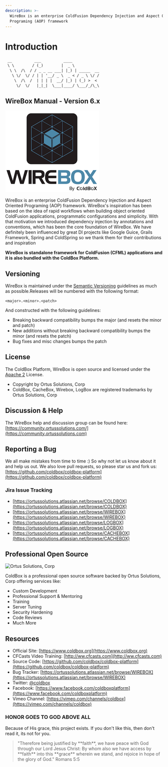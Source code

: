 ```yaml
---
description: >-
  WireBox is an enterprise ColdFusion Dependency Injection and Aspect Oriented
  Programing (AOP) framework
---
```


# Introduction

```
 __          ___          ____
 \ \        / (_)        |  _ \
  \ \  /\  / / _ _ __ ___| |_) | _____  __
   \ \/  \/ / | | '__/ _ \  _ < / _ \ \/ /
    \  /\  /  | | | |  __/ |_) | (_) >  <
     \/  \/   |_|_|  \___|____/ \___/_/\_\
```

## WireBox Manual - Version 6.x

![ColdBox Platform](<.gitbook/assets/wirebox (1) (2) (2).png>)

WireBox is an enterprise ColdFusion Dependency Injection and Aspect Oriented Programing (AOP) framework. WireBox's inspiration has been based on the idea of rapid workflows when building object oriented ColdFusion applications, programmatic configurations and simplicity. With that motivation we introduced dependency injection by annotations and conventions, which has been the core foundation of WireBox. We have definitely been influenced by great DI projects like Google Guice, Grails Framework, Spring and ColdSpring so we thank them for their contributions and inspiration

**WireBox is standalone framework for ColdFusion (CFML) applications and it is also bundled with the ColdBox Platform.**

## Versioning

WireBox is maintained under the [Semantic Versioning](http://semver.org) guidelines as much as possible.Releases will be numbered with the following format:

```
<major>.<minor>.<patch>
```

And constructed with the following guidelines:

* Breaking backward compatibility bumps the major (and resets the minor and patch)
* New additions without breaking backward compatibility bumps the minor (and resets the patch)
* Bug fixes and misc changes bumps the patch

## License

The ColdBox Platform, WireBox is open source and licensed under the [Apache 2](http://www.apache.org/licenses/LICENSE-2.0.html) License.

* Copyright by Ortus Solutions, Corp
* ColdBox, CacheBox, Wirebox, LogBox are registered trademarks by Ortus Solutions, Corp

## Discussion & Help

The WireBox help and discussion group can be found here: [https://community.ortussolutions.com/](https://community.ortussolutions.com)

## Reporting a Bug

We all make mistakes from time to time :) So why not let us know about it and help us out. We also love pull requests, so please star us and fork us: [https://github.com/coldbox/coldbox-platform](https://github.com/coldbox/coldbox-platform)

### Jira Issue Tracking

* [https://ortussolutions.atlassian.net/browse/COLDBOX](https://ortussolutions.atlassian.net/browse/COLDBOX)
* [https://ortussolutions.atlassian.net/browse/WIREBOX](https://ortussolutions.atlassian.net/browse/WIREBOX)
* [https://ortussolutions.atlassian.net/browse/LOGBOX](https://ortussolutions.atlassian.net/browse/LOGBOX)
* [https://ortussolutions.atlassian.net/browse/CACHEBOX](https://ortussolutions.atlassian.net/browse/CACHEBOX)

## Professional Open Source

![Ortus Solutions, Corp](<.gitbook/assets/ortussolutions\_button (2) (2) (2).png>)

ColdBox is a professional open source software backed by Ortus Solutions, Corp offering services like:

* Custom Development
* Professional Support & Mentoring
* Training
* Server Tuning
* Security Hardening
* Code Reviews
* Much More

## Resources

* Official Site: [https://www.coldbox.org](https://www.coldbox.org)
* CFCasts Video Training: [http://ww.cfcasts.com](http://ww.cfcasts.com)
* Source Code: [https://github.com/coldbox/coldbox-platform](https://github.com/coldbox/coldbox-platform)
* Bug Tracker: [https://ortussolutions.atlassian.net/browse/WIREBOX](https://ortussolutions.atlassian.net/browse/WIREBOX)
* Twitter: [@coldbox](http://www.twitter.com/coldbox)
* Facebook: [https://www.facebook.com/coldboxplatform](https://www.facebook.com/coldboxplatform)
* Vimeo Channel: [https://vimeo.com/channels/coldbox](https://vimeo.com/channels/coldbox)

### HONOR GOES TO GOD ABOVE ALL

Because of His grace, this project exists. If you don't like this, then don't read it, its not for you.

> "Therefore being justified by \*\*faith\*\*, we have peace with God through our Lord Jesus Christ: By whom also we have access by \*\*faith\*\* into this \*\*grace\*\* wherein we stand, and rejoice in hope of the glory of God." Romans 5:5
